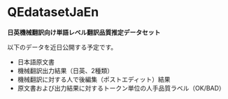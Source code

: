 # QEdatasetJaEn

**日英機械翻訳向け単語レベル翻訳品質推定データセット**

以下のデータを近日公開する予定です。

- 日本語原文書
- 機械翻訳出力結果（日英、2種類）
- 機械翻訳に対する人で後編集（ポストエディット）結果
- 原文書および出力結果に対するトークン単位の人手品質ラベル（OK/BAD）
